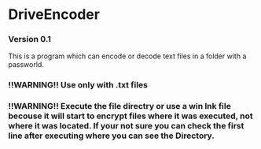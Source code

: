 # DriveEncoder
### Version 0.1

This is a program which can encode or decode text files in a folder with a passworld.

### !!WARNING!! Use only with .txt files
### !!WARNING!! Execute the file directry or use a win lnk file becouse it will start to encrypt files where it was executed, not where it was located. If your not sure you can check the first line after executing where you can see the Directory.
